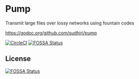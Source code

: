 # Pump
Transmit large files over lossy networks using fountain codes

https://godoc.org/github.com/sudhirj/pump

[![CircleCI](https://circleci.com/gh/sudhirj/pump.svg?style=svg)](https://circleci.com/gh/sudhirj/pump)
[![FOSSA Status](https://app.fossa.io/api/projects/git%2Bgithub.com%2Fsudhirj%2Fpump.svg?type=shield)](https://app.fossa.io/projects/git%2Bgithub.com%2Fsudhirj%2Fpump?ref=badge_shield)


## License
[![FOSSA Status](https://app.fossa.io/api/projects/git%2Bgithub.com%2Fsudhirj%2Fpump.svg?type=large)](https://app.fossa.io/projects/git%2Bgithub.com%2Fsudhirj%2Fpump?ref=badge_large)